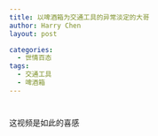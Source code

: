 ```yaml
---
title: 以啤酒箱为交通工具的异常淡定的大哥
author: Harry Chen
layout: post

categories:
  - 世情百态
tags:
  - 交通工具
  - 啤酒箱
---
```

# 

这视频是如此的喜感
